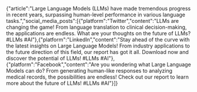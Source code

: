 {"article":"Large Language Models (LLMs) have made tremendous progress in recent years, surpassing human-level performance in various language tasks.","social_media_posts":[{"platform":"Twitter","content":"LLMs are changing the game! From language translation to clinical decision-making, the applications are endless. What are your thoughts on the future of LLMs? #LLMs #AI"},{"platform":"LinkedIn","content":"Stay ahead of the curve with the latest insights on Large Language Models! From industry applications to the future direction of this field, our report has got it all. Download now and discover the potential of LLMs! #LLMs #AI"},{"platform":"Facebook","content":"Are you wondering what Large Language Models can do? From generating human-like responses to analyzing medical records, the possibilities are endless! Check out our report to learn more about the future of LLMs! #LLMs #AI"}]}